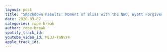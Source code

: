 ```yaml
---
layout: post
title: "Smackdown Results: Moment of Bliss with the NWO, Wyatt Forgives Cena & Ziggler is in Otis way again"
date: 2020-03-07
categories: rope-break
author: rope-break
spotify_track_id: 
youtube_video_id: Mi3J-TaNvY4
apple_track_id: 
---
```

